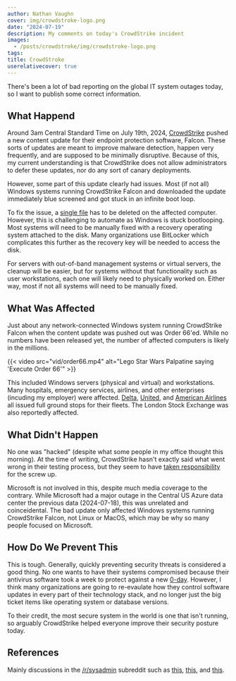 ```yaml
---
author: Nathan Vaughn
cover: img/crowdstroke-logo.png
date: "2024-07-19"
description: My comments on today's CrowdStrike incident
images:
  - /posts/crowdstroke/img/crowdstroke-logo.png
tags:
title: CrowdStroke
userelativecover: true
---
```


There's been a lot of bad reporting on the global IT system outages today, so I want
to publish some correct information.

## What Happend

Around 3am Central Standard Time on July 19th, 2024,
[CrowdStrike](https://www.crowdstrike.com/) pushed a new
content update for their endpoint protection software, Falcon. These sorts of updates
are meant to improve malware detection, happen very frequently, and are supposed
to be minimally disruptive. Because of this, my current understanding is that
CrowdStrike does not allow administrators to defer these updates, nor do any sort
of canary deployments.

However, some part of this update clearly had issues. Most (if not all) Windows systems
running CrowdStrike Falcon and downloaded the update
immediately blue screened and got stuck in an infinite boot loop.

To fix the issue, a
[single file](https://www.crowdstrike.com/blog/statement-on-falcon-content-update-for-windows-hosts/)
has to be deleted on the affected computer. However, this is challenging to automate
as Windows is stuck bootlooping. Most systems will need to be manually fixed with a
recovery operating system attached to the disk. Many organizations use BitLocker
which complicates this further as the recovery key will be needed to access the disk.

For servers with out-of-band management systems or virtual servers, the cleanup will
be easier, but for systems without that functionality such as user workstations,
each one will likely need to physically worked on. Either way, most if not all systems
will need to be manually fixed.

## What Was Affected

Just about any network-connected Windows system running CrowdStrike Falcon when the
content update was pushed out was Order 66'ed. While no numbers have been released yet,
the number of affected computers is likely in the millions.

{{< video src="vid/order66.mp4" alt="Lego Star Wars Palpatine saying 'Execute Order 66'" >}}

This included Windows servers (physical and virtual) and workstations. Many hospitals,
emergency services, airlines, and other enterprises (incuding my employer)
were affected.
[Delta](https://news.delta.com/update/july-19-2024-operation/delta-extends-waiver-support-vendor-it-issues-recovery-continues),
[United](https://x.com/united/status/1814360333068411053), and
[American Airlines](https://news.aa.com/news/news-details/2024/Global-technology-outage-OPS-DIS-07/default.aspx)
all issued full ground stops for their fleets. The London Stock Exchange was also
reportedly affected.

## What Didn't Happen

No one was "hacked" (despite what some people in my office thought this morning).
At the time of writing, CrowdStrike hasn't exactly said what went wrong in their
testing process, but they seem to have
[taken responsibility](https://www.crowdstrike.com/blog/our-statement-on-todays-outage/)
for the screw up.

Microsoft is not involved in this, despite much media coverage to the contrary.
While Microsoft had a major outage in the Central US Azure data center the previous
data (2024-07-18), this was unrelated and coinceidental. The bad update only affected
Windows systems running CrowdStrike Falcon, not Linux or MacOS, which may be why
so many people focused on Microsoft.

## How Do We Prevent This

This is tough. Generally, quickly preventing security threats is considered a good
thing. No one wants to have their systems compromised because their antivirus software
took a week to protect against a new
[0-day](https://en.wikipedia.org/wiki/Zero-day_vulnerability). However, I think many
organizations are going to re-evaulate how they control software updates in every
part of their technology stack, and no longer just the big ticket items like
operating system or database versions.

To their credit, the most secure system in the world is one that isn't running,
so arguably CrowdStrike helped everyone improve their security posture today.

## References

Mainly discussions in the [/r/sysadmin](https://www.reddit.com/r/sysadmin/) subreddit
such as
[this](https://www.reddit.com/r/sysadmin/comments/1e6yjjf/we_may_be_witnessing_the_largest_it_outage_in/),
[this](https://www.reddit.com/r/sysadmin/comments/1e6vq04/many_windows_10_machines_blue_screening_stuck_at/),
and [this](https://www.reddit.com/r/sysadmin/comments/1e6vx6n/crowdstrike_bsod/).
